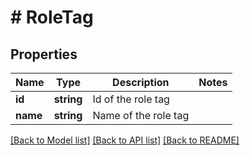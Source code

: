 # # RoleTag

## Properties

Name | Type | Description | Notes
------------ | ------------- | ------------- | -------------
**id** | **string** | Id of the role tag |
**name** | **string** | Name of the role tag |

[[Back to Model list]](../../README.md#models) [[Back to API list]](../../README.md#endpoints) [[Back to README]](../../README.md)

